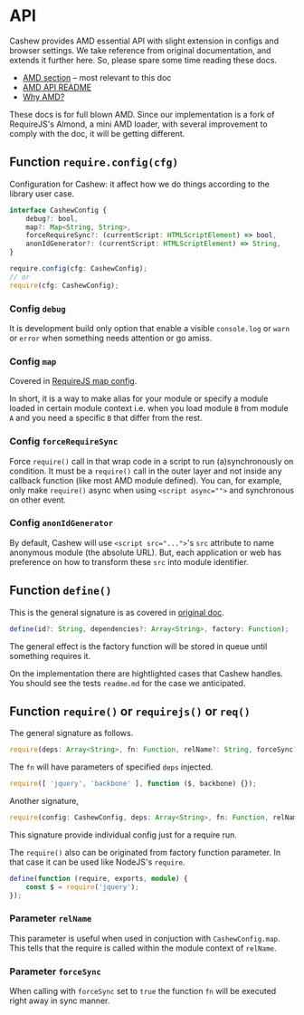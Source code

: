 # API
Cashew provides AMD essential API with slight extension in configs and browser settings.
We take reference from original documentation, and extends it further here.
So, please spare some time reading these docs.

- [AMD section](https://github.com/amdjs/amdjs-api/blob/master/AMD.md) – most relevant to this doc
- [AMD API README](https://github.com/amdjs/amdjs-api)
- [Why AMD?](https://requirejs.org/docs/whyamd.html)

These docs is for full blown AMD. Since our implementation is a fork of RequireJS's Almond, a mini AMD loader, with several improvement to comply with the doc, it will be getting different.

## Function `require.config(cfg)`
Configuration for Cashew: it affect how we do things according to the library user case.

```typescript
interface CashewConfig {
    debug?: bool,
    map?: Map<String, String>,
    forceRequireSync?: (currentScript: HTMLScriptElement) => bool,
    anonIdGenerator?: (currentScript: HTMLScriptElement) => String,
}

require.config(cfg: CashewConfig);
// or
require(cfg: CashewConfig);
```

### Config `debug`
It is development build only option that enable a visible `console.log` or `warn` or `error`
when something needs attention or go amiss.

### Config `map`
Covered in [RequireJS map config](https://requirejs.org/docs/api.html#config-map).

In short, it is a way to make alias for your module or specify a module loaded in certain module context
i.e. when you load module `B` from module `A` and you need a specific `B` that differ from the rest.

### Config `forceRequireSync`
Force `require()` call in that wrap code in a script to run (a)synchronously on condition.
It must be a `require()` call in the outer layer and not inside any callback function (like most AMD module defined).
You can, for example, only make `require()` async when using `<script async="">` and synchronous on other event.

### Config `anonIdGenerator`
By default, Cashew will use `<script src="...">`'s `src` attribute to name anonymous module (the absolute URL).
But, each application or web has preference on how to transform these `src` into module identifier.


## Function `define()`
This is the general signature is as covered in [original doc](https://github.com/amdjs/amdjs-api/blob/master/AMD.md#define-function-).

```typescript
define(id?: String, dependencies?: Array<String>, factory: Function);
```

The general effect is the factory function will be stored in queue until something requires it.

On the implementation there are hightlighted cases that Cashew handles.
You should see the tests `readme.md` for the case we anticipated.

## Function `require()` or  `requirejs()` or `req()`
The general signature as follows.

```typescript
require(deps: Array<String>, fn: Function, relName?: String, forceSync?: bool);
```

The `fn` will have parameters of specified `deps` injected.

```typescript
require([ 'jquery', 'backbone' ], function ($, backbone) {});
```

Another signature,

```typescript
require(config: CashewConfig, deps: Array<String>, fn: Function, relName?: String, forceSync?: bool);
```

This signature provide individual config just for a require run.

The `require()` also can be originated from factory function parameter. In that case it can be used like NodeJS's `require`.

```typescript
define(function (require, exports, module) {
    const $ = require('jquery');
});
```

### Parameter `relName`
This parameter is useful when used in conjuction with `CashewConfig.map`. This tells that the require is called within the module context of `relName`. 

### Parameter `forceSync`
When calling with `forceSync` set to `true` the function `fn` will be executed right away in sync manner.
